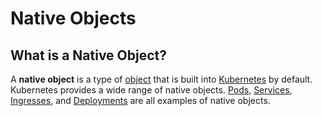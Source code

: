 
# Native Objects

## What is a Native Object?

A **native object** is a type of [object](../objects) that is built into [Kubernetes](../what-is-kubernetes) by default.
Kubernetes provides a wide range of native objects.
[Pods](../pods), [Services](../services), [Ingresses](../ingresses), and [Deployments](../deployments) are all examples 
of native objects.
